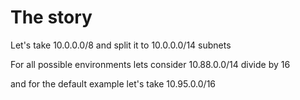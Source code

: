 # The story

Let's take 10.0.0.0/8 and split it to 10.0.0.0/14 subnets

For all possible environments lets consider
10.88.0.0/14 divide by 16

and for the default example let's take 10.95.0.0/16
